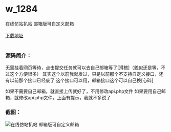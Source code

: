 # w_1284
在线仿站扒站 邮箱版可自定义邮箱
<br/></br>
[下载地址](https://www.uuid2.com/1284.html "下载地址")
<br/></br>
<h3>源码简介：</h3>
<p>无需挂着网页等待，点击提交任务就可以去自己邮箱等了[滑稽]（貌似还是等，不过这个方便很多）
其实这个以前我就发过，只是以前那个不支持自定义接口，还有以前那个接口已经废了
这个接口可以用，邮箱接口这个可以自己换[心碎]<p>
<p>如果不需要自己邮箱，就直接上传就好了，不用修改api.php文件
如果要用自己邮箱，就修改api.php文件，上面有提示，我就不多说了<p>
<h3>截图：</h3>
<img src="https://www.uuid2.com/wp-content/uploads/img/202107/7a56e2a919.png" alt="在线仿站扒站 邮箱版可自定义邮箱">
